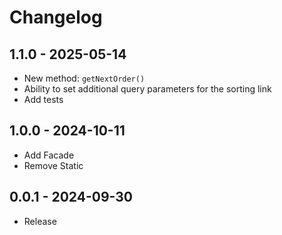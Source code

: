  
# Changelog

## 1.1.0 - 2025-05-14
- New method: `getNextOrder()`
- Ability to set additional query parameters for the sorting link
- Add tests

## 1.0.0 - 2024-10-11
- Add Facade
- Remove Static

## 0.0.1 - 2024-09-30
- Release
